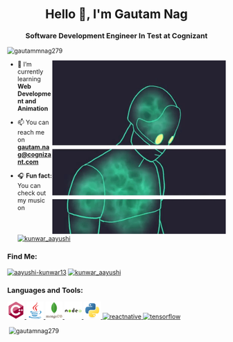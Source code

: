<!-- ### Hi there 👋 -->

<h1 align="center">Hello 👋, I'm Gautam Nag</h1>
<h3 align="center">Software Development Engineer In Test at Cognizant</h3>

<p align="left"> <img src="https://komarev.com/ghpvc/?username=gautamag279&label=Profile%20views&color=0e75b6&style=flat" alt="gautammnag279" /> </p>

<img align = "right" alt = "Coding" width = "400" src = "https://github.com/gautamnag279/gautamnag279/blob/main/BipN%20(1).gif">
<!-- <p align="right"> <img src="https://gifer.com/en/BipN" alt="coding" /> </p> -->
<!-- <p>&nbsp;<img align="right" src="https://gifer.com/en/BipN" alt="gautamnag279" /></p> -->

- 🌱 I’m currently learning **Web Development and Animation**

- 📫 You can reach me on **gautam.nag@cognizant.com**

- 🎧 **Fun fact:** You can check out my music on  <a href="https://www.youtube.com/channel/UCyy3_b0ZBhb1pjRIF4-dgHA" target="blank"><img align="center" src="https://raw.githubusercontent.com/rahuldkjain/github-profile-readme-generator/master/src/images/icons/Social/youtube.svg" alt="kunwar_aayushi" height="30" width="40" /></a> 


<h3 align="left">Find Me:</h3>
<p align="left">
<a href="https://linkedin.com/in/gautamnag279" target="blank"><img align="center" src="https://raw.githubusercontent.com/rahuldkjain/github-profile-readme-generator/master/src/images/icons/Social/linked-in-alt.svg" alt="aayushi-kunwar13" height="30" width="40" /></a>
<a href="https://instagram.com/gautamnag279" target="blank"><img align="center" src="https://raw.githubusercontent.com/rahuldkjain/github-profile-readme-generator/master/src/images/icons/Social/instagram.svg" alt="kunwar_aayushi" height="30" width="40" /></a>
</p>

<h3 align="left">Languages and Tools:</h3>
<p align="left"> <a href="https://www.w3schools.com/cpp/" target="_blank"> <img src="https://raw.githubusercontent.com/devicons/devicon/master/icons/cplusplus/cplusplus-original.svg" alt="cplusplus" width="40" height="40"/> </a> <a href="https://www.java.com" target="_blank"> <img src="https://raw.githubusercontent.com/devicons/devicon/master/icons/java/java-original.svg" alt="java" width="40" height="40"/> </a> <a href="https://www.mongodb.com/" target="_blank"> <img src="https://raw.githubusercontent.com/devicons/devicon/master/icons/mongodb/mongodb-original-wordmark.svg" alt="mongodb" width="40" height="40"/> </a> <a href="https://nodejs.org" target="_blank"> <img src="https://raw.githubusercontent.com/devicons/devicon/master/icons/nodejs/nodejs-original-wordmark.svg" alt="nodejs" width="40" height="40"/> </a> <a href="https://www.python.org" target="_blank"> <img src="https://raw.githubusercontent.com/devicons/devicon/master/icons/python/python-original.svg" alt="python" width="40" height="40"/> </a> <a href="https://reactnative.dev/" target="_blank"> <img src="https://reactnative.dev/img/header_logo.svg" alt="reactnative" width="40" height="40"/> </a> <a href="https://www.tensorflow.org" target="_blank"> <img src="https://www.vectorlogo.zone/logos/tensorflow/tensorflow-icon.svg" alt="tensorflow" width="40" height="40"/> </a> </p>

<p>&nbsp;<img align="center" src="https://github-readme-stats.vercel.app/api?username=gautamnag279&show_icons=true&locale=en" alt="gautamnag279" /></p>
